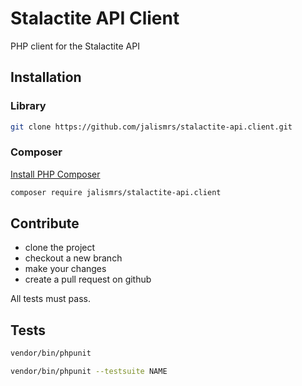 # Stalactite API Client

PHP client for the Stalactite API

## Installation

### Library

```bash
git clone https://github.com/jalismrs/stalactite-api.client.git
```

### Composer

[Install PHP Composer](https://getcomposer.org/doc/00-intro.md)

```bash
composer require jalismrs/stalactite-api.client
```

## Contribute
+ clone the project
+ checkout a new branch
+ make your changes
+ create a pull request on github

All tests must pass.

## Tests

```bash
vendor/bin/phpunit
```
```bash
vendor/bin/phpunit --testsuite NAME
```
